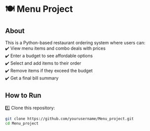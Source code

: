 # 🍽️ Menu Project  

## **About**  
This is a Python-based restaurant ordering system where users can:  
✔️ View menu items and combo deals with prices  
✔️ Enter a budget to see affordable options  
✔️ Select and add items to their order  
✔️ Remove items if they exceed the budget  
✔️ Get a final bill summary  

## **How to Run**  
1️⃣ Clone this repository:  
   ```bash
   git clone https://github.com/yourusername/Menu_project.git
   cd Menu_project
